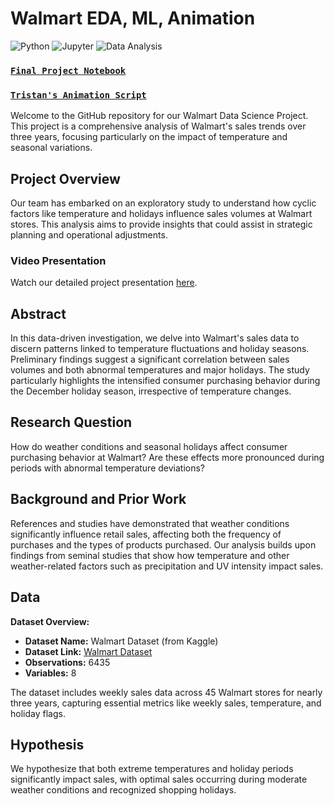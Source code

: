 # Walmart EDA, ML, Animation

![Python](https://img.shields.io/badge/Python-3776AB?style=for-the-badge&logo=python&logoColor=white)
![Jupyter](https://img.shields.io/badge/Jupyter-F37626.svg?style=for-the-badge&logo=Jupyter&logoColor=white)
![Data Analysis](https://img.shields.io/badge/Data%20Analysis-007ACC?style=for-the-badge&logo=amazon-dynamodb&logoColor=white)

### [`Final Project Notebook`](Final_Notebook.ipynb)
### [`Tristan's Animation Script`](TristanCooper_animation_script.ipynb)
Welcome to the GitHub repository for our Walmart Data Science Project. This project is a comprehensive analysis of Walmart's sales trends over three years, focusing particularly on the impact of temperature and seasonal variations.

## Project Overview

Our team has embarked on an exploratory study to understand how cyclic factors like temperature and holidays influence sales volumes at Walmart stores. This analysis aims to provide insights that could assist in strategic planning and operational adjustments.

### Video Presentation
Watch our detailed project presentation [here](https://drive.google.com/file/d/1Lr8T9Johyj2Lx8tYF1e73e2GfMME5vR2/view?usp=sharing).

## Abstract

In this data-driven investigation, we delve into Walmart's sales data to discern patterns linked to temperature fluctuations and holiday seasons. Preliminary findings suggest a significant correlation between sales volumes and both abnormal temperatures and major holidays. The study particularly highlights the intensified consumer purchasing behavior during the December holiday season, irrespective of temperature changes.

## Research Question

How do weather conditions and seasonal holidays affect consumer purchasing behavior at Walmart? Are these effects more pronounced during periods with abnormal temperature deviations?

## Background and Prior Work

References and studies have demonstrated that weather conditions significantly influence retail sales, affecting both the frequency of purchases and the types of products purchased. Our analysis builds upon findings from seminal studies that show how temperature and other weather-related factors such as precipitation and UV intensity impact sales.

## Data

**Dataset Overview:**
- **Dataset Name:** Walmart Dataset (from Kaggle)
- **Dataset Link:** [Walmart Dataset](https://www.kaggle.com/datasets/yasserh/walmart-dataset)
- **Observations:** 6435
- **Variables:** 8

The dataset includes weekly sales data across 45 Walmart stores for nearly three years, capturing essential metrics like weekly sales, temperature, and holiday flags.

## Hypothesis

We hypothesize that both extreme temperatures and holiday periods significantly impact sales, with optimal sales occurring during moderate weather conditions and recognized shopping holidays.
